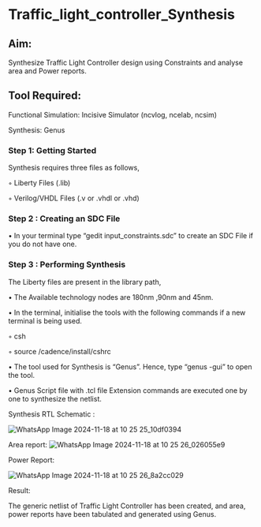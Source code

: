 # Traffic_light_controller_Synthesis

## Aim:

Synthesize Traffic Light Controller design using Constraints and analyse area and Power reports.

## Tool Required:

Functional Simulation: Incisive Simulator (ncvlog, ncelab, ncsim)

Synthesis: Genus

### Step 1: Getting Started

Synthesis requires three files as follows,

◦ Liberty Files (.lib)

◦ Verilog/VHDL Files (.v or .vhdl or .vhd)


### Step 2 : Creating an SDC File

•	In your terminal type “gedit input_constraints.sdc” to create an SDC File if you do not have one.

### Step 3 : Performing Synthesis

The Liberty files are present in the library path,

• The Available technology nodes are 180nm ,90nm and 45nm.

• In the terminal, initialise the tools with the following commands if a new terminal is being used.

◦ csh

◦ source /cadence/install/cshrc

• The tool used for Synthesis is “Genus”. Hence, type “genus -gui” to open the tool.

• Genus Script file with .tcl file Extension commands are executed one by one to synthesize the netlist.

Synthesis RTL Schematic :

![WhatsApp Image 2024-11-18 at 10 25 25_10df0394](https://github.com/user-attachments/assets/e640b52d-b0da-4cb9-8054-e34b449d0e50)

Area report:
![WhatsApp Image 2024-11-18 at 10 25 26_026055e9](https://github.com/user-attachments/assets/51fbea6d-0643-4270-88dc-d145023a5f5a)

Power Report:

![WhatsApp Image 2024-11-18 at 10 25 26_8a2cc029](https://github.com/user-attachments/assets/1f6f18f7-f0c9-4bea-a160-02907dfcd5cb)

Result:

The generic netlist of Traffic Light Controller has been created, and area, power reports have been tabulated and generated using Genus.
